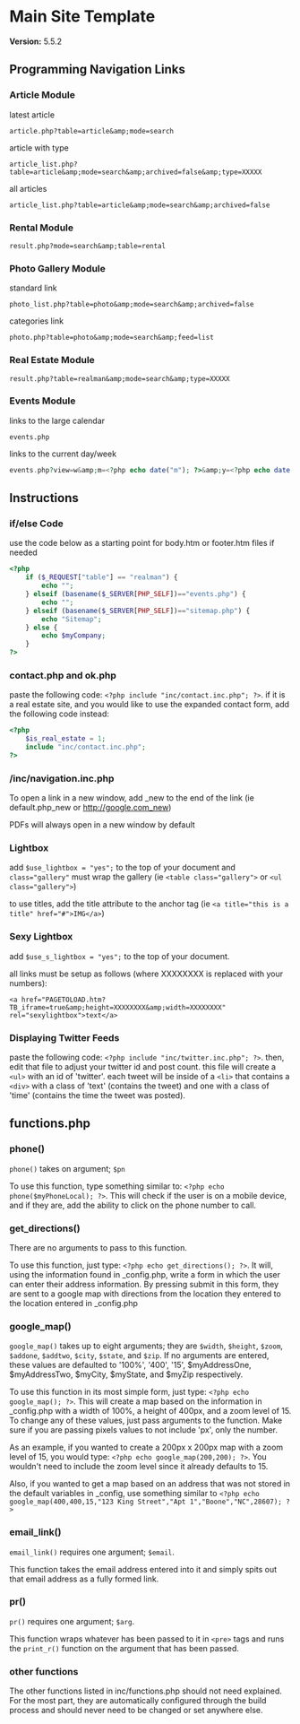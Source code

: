# Main Site Template

**Version:**        5.5.2


## Programming Navigation Links
	
### Article Module

latest article

    article.php?table=article&amp;mode=search

article with type

    article_list.php?table=article&amp;mode=search&amp;archived=false&amp;type=XXXXX

all articles

    article_list.php?table=article&amp;mode=search&amp;archived=false


### Rental Module

    result.php?mode=search&amp;table=rental
	

### Photo Gallery Module

standard link

    photo_list.php?table=photo&amp;mode=search&amp;archived=false

categories link

    photo.php?table=photo&amp;mode=search&amp;feed=list
	

### Real Estate Module

    result.php?table=realman&amp;mode=search&amp;type=XXXXX
	

### Events Module

links to the large calendar

    events.php

links to the current day/week

```php
events.php?view=w&amp;m=<?php echo date("m"); ?>&amp;y=<?php echo date("Y"); ?>&amp;d=<?php echo date("d"); ?>
```



## Instructions  


### if/else Code

use the code below as a starting point for body.htm or footer.htm files if needed

```php
<?php 
    if ($_REQUEST["table"] == "realman") {
        echo "";
    } elseif (basename($_SERVER[PHP_SELF])=="events.php") {
        echo "";
    } elseif (basename($_SERVER[PHP_SELF])=="sitemap.php") {
        echo "Sitemap";
    } else {
        echo $myCompany;
    }
?>
```


### contact.php and ok.php

paste the following code: `<?php include "inc/contact.inc.php"; ?>`. if it is a real estate site, and you would like to use the expanded contact form, add the following code instead:

```php
<?php
    $is_real_estate = 1;
    include "inc/contact.inc.php";
?>
```


### /inc/navigation.inc.php

To open a link in a new window, add _new to the end of the link (ie default.php_new or http://google.com_new)

PDFs will always open in a new window by default


### Lightbox

add `$use_lightbox = "yes";` to the top of your document and `class="gallery"` must wrap the gallery (ie `<table class="gallery">` or `<ul class="gallery">`)

to use titles, add the title attribute to the anchor tag (ie `<a title="this is a title" href="#">IMG</a>`)
	

### Sexy Lightbox

add `$use_s_lightbox = "yes";` to the top of your document.

all links must be setup as follows (where XXXXXXXX is replaced with your numbers):

    <a href="PAGETOLOAD.htm?TB_iframe=true&amp;height=XXXXXXXX&amp;width=XXXXXXXX" rel="sexylightbox">text</a> 


### Displaying Twitter Feeds

paste the following code: `<?php include "inc/twitter.inc.php"; ?>`. then, edit that file to adjust your twitter id and post count. this file will create a `<ul>` with an id of 'twitter'. each tweet will be inside of a `<li>` that contains a `<div>` with a class of 'text' (contains the tweet) and one with a class of 'time' (contains the time the tweet was posted). 



## functions.php 

### phone()

`phone()` takes on argument; `$pn`

To use this function, type something similar to: `<?php echo phone($myPhoneLocal); ?>`. This will check if the user is on a mobile device, and if they are, add the ability to click on the phone number to call. 


### get_directions()

There are no arguments to pass to this function.

To use this function, just type: `<?php echo get_directions(); ?>`. It will, using the information found in _config.php, write a form in which the user can enter their address information. By pressing submit in this form, they are sent to a google map with directions from the location they entered to the location entered in _config.php


### google_map()

`google_map()` takes up to eight arguments; they are `$width`, `$height`, `$zoom`, `$addone`, `$addtwo`, `$city`, `$state`, and `$zip`. If no arguments are entered, these values are defaulted to '100%', '400', '15', $myAddressOne, $myAddressTwo, $myCity, $myState, and $myZip respectively.

To use this function in its most simple form, just type: `<?php echo google_map(); ?>`. This will create a map based on the information in _config.php with a width of 100%, a height of 400px, and a zoom level of 15. To change any of these values, just pass arguments to the function. Make sure if you are passing pixels values to not include 'px', only the number.

As an example, if you wanted to create a 200px x 200px map with a zoom level of 15, you would type: `<?php echo google_map(200,200); ?>`. You wouldn't need to include the zoom level since it already defaults to 15.

Also, if you wanted to get a map based on an address that was not stored in the default variables in _config, use something similar to `<?php echo google_map(400,400,15,"123 King Street","Apt 1","Boone","NC",28607); ?>`


### email_link()

`email_link()` requires one argument; `$email`.

This function takes the email address entered into it and simply spits out that email address as a fully formed link.


### pr()

`pr()` requires one argument; `$arg`.

This function wraps whatever has been passed to it in `<pre>` tags and runs the `print_r()` function on the argument that has been passed.


### other functions

The other functions listed in inc/functions.php should not need explained. For the most part, they are automatically configured through the build process and should never need to be changed or set anywhere else.
